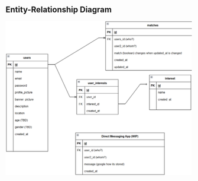 ## Entity-Relationship Diagram
!["description"](https://github.com/Asiddev/onlyFriends/blob/messages-page/planning/docs/ERD_FinalProj.png?raw=true)